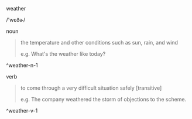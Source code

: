 weather

/'wɛðɚ/

noun

> the temperature and other conditions such as sun, rain, and wind
> 
> e.g. What's the weather like today?

^weather-n-1

verb

> to come through a very difficult situation safely [transitive]
> 
> e.g. The company weathered the storm of objections to the scheme.

^weather-v-1